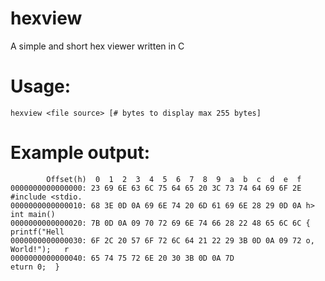 # hexview
A simple and short hex viewer written in C

# Usage:
```
hexview <file source> [# bytes to display max 255 bytes]
```

# Example output:
```
        Offset(h)  0  1  2  3  4  5  6  7  8  9  a  b  c  d  e  f
0000000000000000: 23 69 6E 63 6C 75 64 65 20 3C 73 74 64 69 6F 2E #include <stdio.
0000000000000010: 68 3E 0D 0A 69 6E 74 20 6D 61 69 6E 28 29 0D 0A h>  int main()
0000000000000020: 7B 0D 0A 09 70 72 69 6E 74 66 28 22 48 65 6C 6C {   printf("Hell
0000000000000030: 6F 2C 20 57 6F 72 6C 64 21 22 29 3B 0D 0A 09 72 o, World!");   r
0000000000000040: 65 74 75 72 6E 20 30 3B 0D 0A 7D                eturn 0;  }
```
